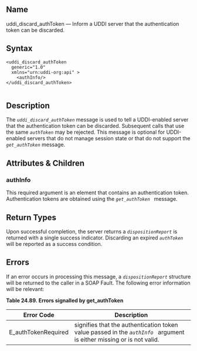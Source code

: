 <div>

<div>

</div>

<div>

## Name

uddi_discard_authToken — Inform a UDDI server that the authentication
token can be discarded.

</div>

<div>

## Syntax

``` screen
<uddi_discard_authToken
  generic="1.0"
  xmlns="urn:uddi-org:api" >
    <authInfo/>
</uddi_discard_authToken>
  
```

</div>

<div>

## Description

The *`uddi_discard_authToken`* message is used to tell a UDDI-enabled
server that the authentication token can be discarded. Subsequent calls
that use the same *`authToken`* may be rejected. This message is
optional for UDDI-enabled servers that do not manage session state or
that do not support the *`get_authToken`* message.

</div>

<div>

## Attributes & Children

<div>

### authInfo

This required argument is an element that contains an authentication
token. Authentication tokens are obtained using the *`get_authToken `*
message.

</div>

</div>

<div>

## Return Types

Upon successful completion, the server returns a *`dispositionReport`*
is returned with a single success indicator. Discarding an expired
*`authToken`* will be reported as a success condition.

</div>

<div>

## Errors

If an error occurs in processing this message, a *`dispositionReport`*
structure will be returned to the caller in a SOAP Fault. The following
error information will be relevant:

<div>

**Table 24.89. Errors signalled by get_authToken**

<div>

| Error Code                                          | Description                                                                                                           |
|-----------------------------------------------------|-----------------------------------------------------------------------------------------------------------------------|
| <span class="errorcode">E_authTokenRequired </span> | signifies that the authentication token value passed in the *`authInfo `* argument is either missing or is not valid. |

</div>

</div>

  

</div>

</div>
